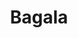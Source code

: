 ---
title: "Bagala"
title_bn: "বাগালা নদী"
description: "Bagali river starts from Patali and ends at the Mahasingha river."
---